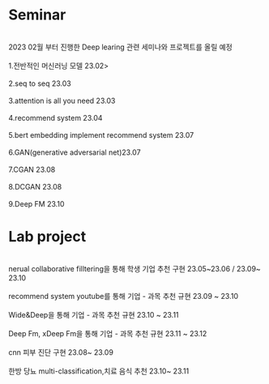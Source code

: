 <h1>Seminar</h1> 
<br>2023 02월 부터 진행한 Deep learing 관련 세미나와 프로젝트를 올릴 예정<br>
<br>1.전반적인 머신러닝 모델 23.02><br>
<br>2.seq to seq 23.03<br>
<br>3.attention is all you need 23.03<br>
<br>4.recommend system 23.04<br>
<br>5.bert embedding implement recommend system 23.07<br>
<br>6.GAN(generative adversarial net)23.07<br>
<br>7.CGAN 23.08 <br>
<br>8.DCGAN 23.08 <br>
<br>9.Deep FM 23.10 <br>


<h1>Lab project</h1>
<br>nerual collaborative filltering을 통해 학생 기업 추천 구현 23.05~23.06 / 23.09~ 23.10<br>
<br> recommend system youtube를 통해 기업 - 과목 추천 규현 23.09 ~ 23.10 <br>
<br> Wide&Deep을 통해 기업 - 과목 추천 규현 23.10 ~ 23.11 <br>
<br> Deep Fm, xDeep Fm을 통해 기업 - 과목 추천 규현 23.11 ~ 23.12 <br>
<br>cnn 피부 진단 구현 23.08~ 23.09<br>
<br>한방 당뇨 multi-classification,치료 음식 추천 23.10~ 23.11 <br> 

